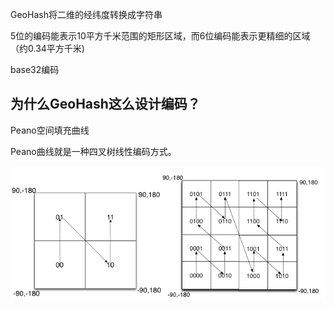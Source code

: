 

GeoHash将二维的经纬度转换成字符串

5位的编码能表示10平方千米范围的矩形区域，而6位编码能表示更精细的区域（约0.34平方千米)



base32编码



## 为什么GeoHash这么设计编码？





Peano空间填充曲线



Peano曲线就是一种四叉树线性编码方式。



![](images/Peano空间填充曲线.png)